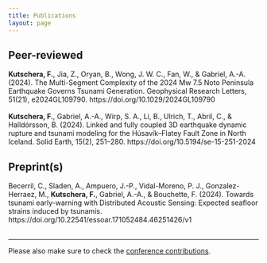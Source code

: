 ```yaml
---
title: Publications
layout: page
---
```


## Peer-reviewed 

<div style="text-align: left"> <b>Kutschera, F.</b>, Jia, Z., Oryan, B., Wong, J. W. C., Fan, W., & Gabriel, A.-A. (2024). The Multi-Segment Complexity of the 2024 Mw 7.5 Noto Peninsula Earthquake Governs Tsunami Generation. Geophysical Research Letters, 51(21), e2024GL109790. https://doi.org/10.1029/2024GL109790 </div>
&nbsp;

<div style="text-align: left"> <b>Kutschera, F.</b>, Gabriel, A.-A., Wirp, S. A., Li, B., Ulrich, T., Abril, C., & Halldórsson, B. (2024). Linked and fully coupled 3D earthquake dynamic rupture and tsunami modeling for the Húsavík–Flatey Fault Zone in North Iceland. Solid Earth, 15(2), 251–280. https://doi.org/10.5194/se-15-251-2024 </div>


## Preprint(s)

<div style="text-align: left"> Becerril, C., Sladen, A., Ampuero, J.-P., Vidal-Moreno, P. J., Gonzalez-Herraez, M., <b>Kutschera, F.</b>, Gabriel, A.-A., & Bouchette, F. (2024). Towards tsunami early-warning with Distributed Acoustic Sensing: Expected seafloor strains induced by tsunamis. https://doi.org/10.22541/essoar.171052484.46251426/v1 </div>
&nbsp;

---

Please also make sure to check the [conference contributions](https://fabian-kutschera.github.io/conferences).
